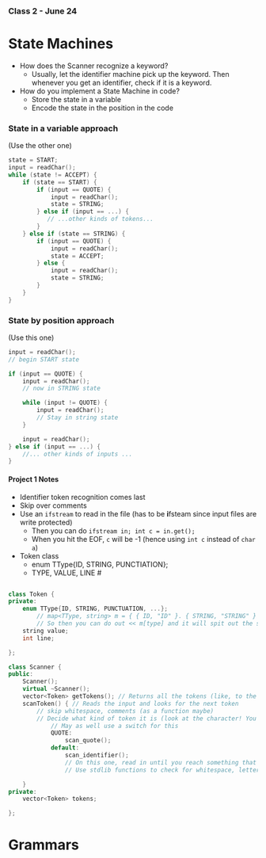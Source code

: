 ### Class 2 - June 24

# State Machines
* How does the Scanner recognize a keyword?
    * Usually, let the identifier machine pick up the keyword. Then whenever you get an identifier, check if it is a keyword.
* How do you implement a State Machine in code?
    - Store the state in a variable
    - Encode the state in the position in the code

### State in a variable approach

(Use the other one)

```c++
state = START;
input = readChar();
while (state != ACCEPT) {
    if (state == START) {
        if (input == QUOTE) {
            input = readChar();
            state = STRING;
        } else if (input == ...) {
           // ...other kinds of tokens...
        }
    } else if (state == STRING) {
        if (input == QUOTE) {
            input = readChar();
            state = ACCEPT;
        } else {
            input = readChar();
            state = STRING;
        }
    }
}
```

### State by position approach

(Use this one)

```c++
input = readChar();
// begin START state

if (input == QUOTE) {
    input = readChar();
    // now in STRING state

    while (input != QUOTE) {
        input = readChar();
        // Stay in string state
    }

    input = readChar();
} else if (input == ...) {
    //... other kinds of inputs ...
}
```

#### Project 1 Notes
* Identifier token recognition comes last
* Skip over comments
* Use an `ifstream` to read in the file (has to be **i**fsteam since input files are write protected)
    - Then you can do `ifstream in; int c = in.get();`
    - When you hit the EOF, `c` will be -1 (hence using `int c` instead of `char a`)
* Token class
    - enum TType{ID, STRING, PUNCTIATION};
    - TYPE, VALUE, LINE #

```c++

class Token {
private:
    enum TType{ID, STRING, PUNCTUATION, ...};
        // map<TType, string> m = { { ID, "ID" }. { STRING, "STRING" } }
        // So then you can do out << m[type] and it will spit out the string instead of the number in the enum
    string value;
    int line;

};

class Scanner {
public:
    Scanner();
    virtual ~Scanner();
    vector<Token> getTokens(); // Returns all the tokens (like, to the parser)
    scanToken() { // Reads the input and looks for the next token
        // skip whitespace, comments (as a function maybe)
        // Decide what kind of token it is (look at the character! You _almost_ always know from one character in this case)
            // May as well use a switch for this
            QUOTE:
                scan_quote();
            default:
                scan_identifier(); 
                // On this one, read in until you reach something that isn't a letter or number.
                // Use stdlib functions to check for whitespace, letter, number, etc.

    }
private:
    vector<Token> tokens;

};

```

# Grammars





















